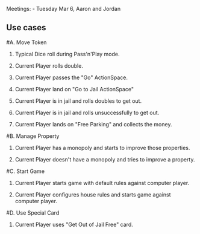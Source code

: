 Meetings: 
    - Tuesday Mar 6, Aaron and Jordan

## Use cases

#A. Move Token

1. Typical Dice roll during Pass'n'Play mode.

2. Current Player rolls double.

3. Current Player passes the "Go" ActionSpace.

4. Current Player land on "Go to Jail ActionSpace"

5. Current Player is in jail and rolls doubles to get out.

6. Current Player is in jail and rolls unsuccessfully to get out.

7. Current Player lands on "Free Parking" and collects the money.

#B. Manage Property
1. Current Player has a monopoly and starts to improve those properties.

2. Current Player doesn't have a monopoly and tries to improve a property.

#C. Start Game
1. Current Player starts game with default rules against computer player.

2. Current Player configures house rules and starts game against computer player.

#D. Use Special Card

1. Current Player uses "Get Out of Jail Free" card.
